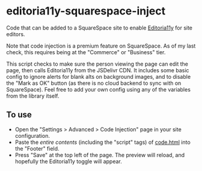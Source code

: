 # editoria11y-squarespace-inject
Code that can be added to a SquareSpace site to enable [Editoria11y](https://github.com/itmaybejj/editoria11y) for site editors.

Note that code injection is a premium feature on SquareSpace. As of my last check, this requires being at the "Commerce" or "Business" tier.

This script checks to make sure the person viewing the page can edit the page, then calls Editoria11y from the JSDelivr CDN. It includes some basic config to ignore alerts for blank alts on background images, and to disable the "Mark as OK" button (as there is no cloud backend to sync with on SquareSpace). Feel free to add your own config using any of the variables from the library itself.

## To use 
* Open the "Settings > Advanced > Code Injection" page in your site configuration.
* Paste the *entire contents* (including the "script" tags) of [code.html](https://github.com/itmaybejj/editoria11y-squarespace-inject/blob/main/code.html) into the "Footer" field.
* Press "Save" at the top left of the page. The preview will reload, and hopefully the Editoria11y toggle will appear.
